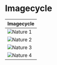 # Imagecycle

| Imagecycle |
|------------|
| ![Nature 1](https://allabout.network/media_188fa5bcd003e5a2d56e7ad3ca233300c9e52f1e5.png) |
| ![Nature 2](https://allabout.network/media_14e918fa88c2a9a810fd454fa04f0bd152c01fed2.jpeg) |
| ![Nature 3](https://allabout.network/media_1d92670adcfb7a18a062e49fd7967f4e9f76d8a52.jpeg) |
| ![Nature 4](https://allabout.network/media_1e744525e97292dcd074e9b1c7ab2cf47a048f292.jpeg) |
